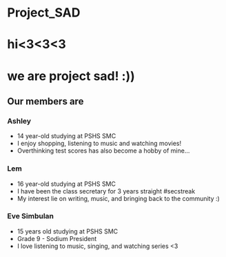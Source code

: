 # Project_SAD

# hi<3<3<3 
# we are project sad! :))

## Our members are 

### Ashley 
- 14 year-old studying at PSHS SMC
- I enjoy shopping, listening to music and watching movies! 
- Overthinking test scores has also become a hobby of mine...

### Lem
- 16 year-old studying at PSHS SMC
- I have been the class secretary for 3 years straight #secstreak
- My interest lie on writing, music, and bringing back to the community :)

### Eve Simbulan
- 15 years old studying at PSHS SMC
- Grade 9 - Sodium President
- I love listening to music, singing, and watching series <3

